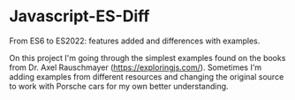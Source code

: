 # Javascript-ES-Diff
From ES6 to ES2022: features added and differences with examples. 

On this project I'm going through the simplest examples found on the books from 
Dr. Axel Rauschmayer (https://exploringjs.com/). Sometimes I'm adding examples from different resources and changing the original source to work with Porsche cars for my own better understanding.
